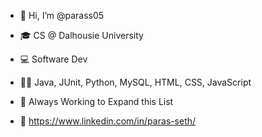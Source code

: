 - 👋 Hi, I’m @parass05

- 🎓 CS @ Dalhousie University 

- 💻 Software Dev

- 👨‍💻 Java, JUnit, Python, MySQL, HTML, CSS, JavaScript

- 😬 Always Working to Expand this List

- 🤝 https://www.linkedin.com/in/paras-seth/

<!---
parass05/parass05 is a ✨ special ✨ repository because its `README.md` (this file) appears on your GitHub profile.
You can click the Preview link to take a look at your changes.
--->

